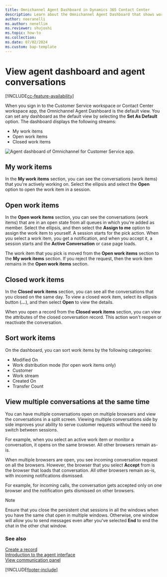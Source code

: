 ```yaml
---
title: Omnichannel Agent Dashboard in Dynamics 365 Contact Center
description: Learn about the Omnichannel Agent Dashboard that shows work items for agents who use the Customer Service workspace or Contact Center workspace.
author: neeranelli
ms.author: nenellim
ms.reviewer: shujoshi
ms.topic: how-to
ms.collection:
ms.date: 07/02/2024
ms.custom: bap-template
---
```


# View agent dashboard and agent conversations

[!INCLUDE[cc-feature-availability](../../includes/cc-feature-availability.md)]


When you sign in to the Customer Service workspace or Contact Center workspace app, the Omnichannel Agent Dashboard is the default view. You can set any dashboard as the default view by selecting the **Set As Default** option. The dashboard displays the following streams:

- My work items
- Open work items
- Closed work items

 ![Agent dashboard of Omnichannel for Customer Service app.](../media/oceh-oc-mydashboard.png "Screenshot of Agent dashboard in the Customer Service workspace app")

## My work items

In the **My work items** section, you can see the conversations (work items) that you're actively working on. Select the ellipsis and select the **Open** option to open the work item in a session.

## Open work items

In the **Open work items** section, you can see the conversations (work items) that are in an open state from all queues in which you're added as member. Select the ellipsis, and then select the **Assign to me** option to assign the work item to yourself. A session starts for the pick action. When you select a work item, you get a notification, and when you accept it, a session starts and the **Active Conversation** or case page loads.

The work item that you pick is moved from the **Open work items** section to the **My work items** section. If you reject the request, then the work item remains in the **Open work items** section.

## Closed work items

In the **Closed work items** section, you can see all the conversations that you closed on the same day. To view a closed work item, select its ellipsis button (**...**), and then select **Open** to view the details.

When you open a record from the **Closed work items** section, you can view the attributes of the closed conversation record. This action won't reopen or reactivate the conversation.

## Sort work items

On the dashboard, you can sort work items by the following categories:

- Modified On
- Work distribution mode (for open work items only)
- Customer
- Work stream
- Created On
- Transfer Count

## View multiple conversations at the same time


You can have multiple conversations open on multiple browsers and view the conversations in a split screen. Viewing multiple conversations side by side improves your ability to serve customer requests without the need to switch between sessions.

For example, when you select an active work item or monitor a conversation, it opens on the same browser. All other browsers remain as-is.

When multiple browsers are open, you see incoming conversation request on all the browsers. However, the browser that you select **Accept** from is the browser that loads that conversation. All other browsers remain as-is, with incoming notifications dismissed.

For example, for incoming calls, the conversation gets accepted only on one browser and the notification gets dismissed on other browsers.

> [!NOTE]
> Ensure that you close the persistent chat sessions in all the windows when you have the same chat open in multiple windows. Otherwise, one window will allow you to send messages even after you've selected **End** to end the chat in the other chat window.

### See also

[Create a record](oc-create-record.md)  
[Introduction to the agent interface](oc-introduction-agent-interface.md)  
[View communication panel](oc-conversation-control.md)  



[!INCLUDE[footer-include](../../includes/footer-banner.md)]
